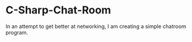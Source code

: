 # C-Sharp-Chat-Room
In an attempt to get better at networking, I am creating a simple chatroom program.
